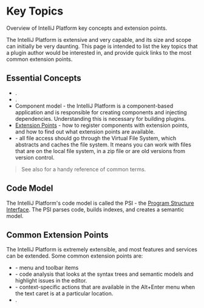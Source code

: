<!-- Copyright 2000-2023 JetBrains s.r.o. and contributors. Use of this source code is governed by the Apache 2.0 license. -->

# Key Topics

<link-summary>Overview of IntelliJ Platform key concepts and extension points.</link-summary>

The IntelliJ Platform is extensive and very capable, and its size and scope can initially be very daunting.
This page is intended to list the key topics that a plugin author would be interested in, and provide quick links to the most common extension points.

## Essential Concepts

- [](developing_plugins.md).
- [](testing_plugins.md).
- Component model - the IntelliJ Platform is a component-based application and is responsible for creating components and injecting dependencies.
  Understanding this is necessary for building plugins.
- [Extension Points](plugin_extensions.md) - how to register components with extension points, and how to find out what extension points are available.
- [](virtual_file.md) - all file access should go through the Virtual File System, which abstracts and caches the file system.
  It means you can work with files that are on the local file system, in a zip file or are old versions from version control.

> See also [](glossary.md) for a handy reference of common terms.
>

## Code Model

The IntelliJ Platform's code model is called the PSI - the [Program Structure Interface](psi.md).
The PSI parses code, builds indexes, and creates a semantic model.

## Common Extension Points

The IntelliJ Platform is extremely extensible, and most features and services can be extended.
Some common extension points are:

* [](basic_action_system.md) - menu and toolbar items
* [](code_inspections.md) - code analysis that looks at the syntax trees and semantic models and highlight issues in the editor.
* [](code_intentions.md) - context-specific actions that are available in the <shortcut>Alt+Enter</shortcut> menu when the text caret is at a particular location.
* [](code_completion.md).

